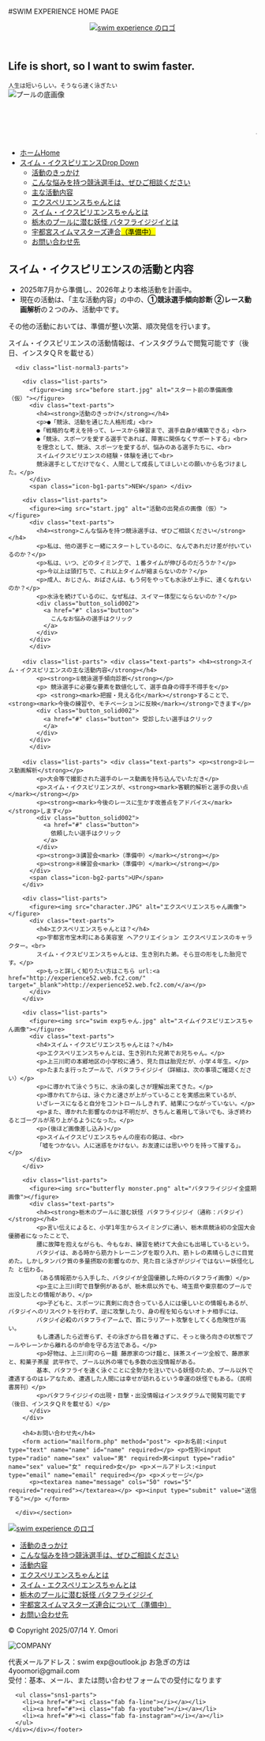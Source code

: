 #SWIM EXPERIENCE HOME PAGE
<!DOCTYPE html>
<html lang="ja">
<head>
<meta charset="UTF-8">
<title>SWIM EXPERIENCE HOME PAGE</title>
<meta name="viewport" content="width=device-width, initial-scale=1">
<meta name="description" content="競泳が速くなりたい選手のためのホームページです">
<link rel="stylesheet" href="main_style.css"> <link href="https://cdnjs.cloudflare.com/ajax/libs/lightbox2/2.7.1/css/lightbox.css" rel="stylesheet">
<link rel="stylesheet" href="https://cdnjs.cloudflare.com/ajax/libs/font-awesome/5.15.4/css/all.min.css"> </head>

<body>

<header>
  <a href="index.html" class="team-logo"> <img src="team logo.svg" alt="swim experience のロゴ">
  </a>
</header>

<section class="hero">
  <div class="hero-content"> <h2>Life is short, so I want to swim faster.</h2>
    <small>人生は短いらしい。そうなら速く泳ぎたい</small>
  </div>
  <img src="down.png" alt="プールの底画像" class="hero-bg-image"> </section>

<main>

  <div class="marquee-container"> <h1 class="white">
      <marquee behavior="scroll" direction="left">
        スイム・イクスピリエンスとは   直訳すると、【競泳を体験・実感する】の意味です。
        スイム・イクスピリエンスの活動を体験してもらい、選手の描いた理想通りに、上手く、速くなる実感を持つサポートをいたします
      </marquee>
    </h1>
  </div>

  <div id="menubar">
    <nav>
      <ul>
        <li><a href="index.html">ホーム<span>Home</span></a></li> <li><a href="#">スイム・イクスピリエンス<span>Drop Down</span></a>
          <ul>
            <li><a href="#">活動のきっかけ</a></li>
            <li><a href="#">こんな悩みを持つ競泳選手は、ぜひご相談ください</a></li>
            <li><a href="#">主な活動内容</a></li>
            <li><a href="#">エクスペリエンスちゃんとは</a></li>
            <li><a href="#">スイム・イクスピリエンスちゃんとは</a></li>
            <li><a href="#">栃木のプールに潜む妖怪 バタフライジジイとは</a></li>
            <li><a href="#">宇都宮スイムマスターズ連合<mark>（準備中）</mark></a></li>
            <li><a href="#">お問い合わせ先</a></li>
          </ul>
        </li>
      </ul>
    </nav>
  </div><div id="contents">
    <section>
      <h2>スイム・イクスピリエンスの活動と内容</h2>
      <ul>
        <li>2025年7月から準備し、2026年より本格活動を計画中。</li>
        <li>現在の活動は、「主な活動内容」の中の、<strong>①競泳選手傾向診断</strong>
        <strong>②レース動画解析</strong>の２つのみ、活動中です。</li>
      </ul>
      <p>その他の活動においては、準備が整い次第、順次発信を行います。</p>
      <p>スイム・イクスピリエンスの活動情報は、インスタグラムで閲覧可能です（後日、インスタＱＲを載せる）</p>

      <div class="list-normal3-parts">

        <div class="list-parts">
          <figure><img src="before start.jpg" alt="スタート前の準備画像（仮）"></figure>
          <div class="text-parts">
            <h4><strong>活動のきっかけ</strong></h4>
            <p>●「競泳、活動を通じた人格形成」<br>
            ●「戦略的な考えを持って、レースから練習まで、選手自身が構築できる」<br>
            ●「競泳、スポーツを愛する選手であれば、障害に関係なくサポートする」<br>
            を理念として、競泳、スポーツを愛するが、悩みのある選手たちに、<br>
            スイムイクスピリエンスの経験・体験を通じて<br>
            競泳選手としてだけでなく、人間として成長してほしいとの願いから名づけました。</p>
          </div>
          <span class="icon-bg1-parts">NEW</span> </div>

        <div class="list-parts">
          <figure><img src="start.jpg" alt="活動の出発点の画像（仮）"></figure>
          <div class="text-parts">
            <h4><strong>こんな悩みを持つ競泳選手は、ぜひご相談ください</strong></h4>
            <p>私は、他の選手と一緒にスタートしているのに、なんであれだけ差が付いているのか？</p>
            <p>私は、いつ、どのタイミングで、１番タイムが伸びるのだろうか？</p>
            <p>今以上は頭打ちで、これ以上タイムが縮まらないのか？</p>
            <p>成人、おじさん、おばさんは、もう何をやっても水泳が上手に、速くなれないのか？</p>
            <p>水泳を続けているのに、なぜ私は、スイマー体型にならないのか？</p>
            <div class="button_solid002">
              <a href="#" class="button">
                こんなお悩みの選手はクリック
              </a>
            </div>
          </div>
          </div>

        <div class="list-parts"> <div class="text-parts"> <h4><strong>スイム・イクスピリエンスの主な活動内容</strong></h4>
            <p><strong>①競泳選手傾向診断</strong></p>
            <p> 競泳選手に必要な要素を数値化して、選手自身の得手不得手を</p>
            <p> <strong><mark>把握・見える化</mark></strong>することで、<strong><mark>今後の練習や、モチベーションに反映</mark></strong>できます</p>
            <div class="button_solid002">
              <a href="#" class="button"> 受診したい選手はクリック
              </a>
            </div>
          </div>
          </div>

        <div class="list-parts"> <div class="text-parts"> <p><strong>②レース動画解析</strong></p>
            <p>大会等で撮影された選手のレース動画を持ち込んでいただき</p>
            <p>スイム・イクスピリエンスが、<strong><mark>客観的解析と選手の良い点</mark></strong></p>
            <p><strong><mark>今後のレースに生かす改善点をアドバイス</mark></strong>します</p>
            <div class="button_solid002">
              <a href="#" class="button">
                依頼したい選手はクリック
              </a>
            </div>
            <p><strong>③講習会<mark>（準備中）</mark></strong></p>
            <p><strong>④練習会<mark>（準備中）</mark></strong></p>
          </div>
          <span class="icon-bg2-parts">UP</span>
        </div>

        <div class="list-parts">
          <figure><img src="character.JPG" alt="エクスペリエンスちゃん画像"></figure>
          <div class="text-parts">
            <h4>エクスペリエンスちゃんとは？</h4>
            <p>宇都宮市宝木町にある美容室 ヘアクリエイション エクスペリエンスのキャラクター。<br>
            スイム・イクスピリエンスちゃんとは、生き別れた弟。そら豆の形をした胎児です。</p>
            <p>もっと詳しく知りたい方はこちら url:<a href="http://experience52.web.fc2.com/" target="_blank">http://experience52.web.fc2.com/</a></p>
          </div>
        </div>

        <div class="list-parts">
          <figure><img src="swim expちゃん.jpg" alt="スイムイクスピリエンスちゃん画像"></figure>
          <div class="text-parts">
            <h4>スイム・イクスピリエンスちゃんとは？</h4>
            <p>エクスペリエンスちゃんとは、生き別れた兄弟でお兄ちゃん。</p>
            <p>上三川町の本郷地区の小学校に通う、見た目は胎児だが、小学４年生。</p>
            <p>たまたま行ったプールで、バタフライジジイ（詳細は、次の事項ご確認ください）</p>
            <p>に導かれて泳ぐうちに、水泳の楽しさが理解出来てきた。</p>
            <p>導かれてからは、泳ぐ力と速さが上がっていることを実感出来ているが、
            いざレースになると自分をコントロールしきれず、結果につながっていない。</p>
            <p>また、導かれた影響なのかは不明だが、きちんと着用して泳いでも、泳ぎ終わるとゴーグルが吊り上がるようになった。</p>
            <p>(後ほど画像差し込み)</p>
            <p>スイムイクスピリエンスちゃんの座右の銘は、<br>
            「嘘をつかない。人に迷惑をかけない。お友達には思いやりを持って接する」。</p>
          </div>
        </div>

        <div class="list-parts">
          <figure><img src="butterfly monster.png" alt="バタフライジジイ全盛期画像"></figure>
          <div class="text-parts">
            <h4><strong>栃木のプールに潜む妖怪 バタフライジジイ（通称：バタジイ）</strong></h4>
            <p>言い伝えによると、小学1年生からスイミングに通い、栃木県競泳初の全国大会優勝者になったことで、
            腰に故障を抱えながらも、今もなお、練習を続けて大会にも出場しているという。
            バタジイは、ある時から筋力トレーニングを取り入れ、筋トレの素晴らしさに目覚めた。しかしタンパク質の多量摂取の影響なのか、見た目と泳ぎがジジイではない＝妖怪化した と伝わる。
            （ある情報筋から入手した、バタジイが全国優勝した時のバタフライ画像）</p>
            <p>主に上三川町で目撃例があるが、栃木県以外でも、埼玉県や東京都のプールで出没したとの情報があり、</p>
            <p>子どもと、スポーツに真剣に向き合っている人には優しいとの情報もあるが、バタジイへのリスペクトを行わず、逆に攻撃したり、身の程を知らないオトナ相手には、
            バタジイ必殺のバタフライアームで、首にラリアート攻撃をしてくる危険性が高い。
            もし遭遇したら近寄らず、その泳ぎから目を離さずに、そっと後ろ向きの状態でプールやレーンから離れるのが命を守る方法である。</p>
            <p>好物は、上三川町のらー麺 藤原家のつけ麺と、抹茶スイーツ全般で、藤原家と、和菓子茶屋 武平作で、プール以外の場でも多数の出没情報がある。
            基本、バタフライを速く泳ぐことに全勢力を注いでいる妖怪のため、プール以外で遭遇するのはレアなため、遭遇した人間には幸せが訪れるという幸運の妖怪でもある。（民明書房刊）</p>
            <p>バタフライジジイの出現・目撃・出没情報はインスタグラムで閲覧可能です（後日、インスタＱＲを載せる）</p>
          </div>
        </div>

        <h4>お問い合わせ先</h4>
        <form action="mailform.php" method="post"> <p>お名前:<input type="text" name="name" id="name" required></p> <p>性別<input type="radio" name="sex" value="男" required>男<input type="radio" name="sex" value="女" required>女</p> <p>メールアドレス:<input type="email" name="email" required></p> <p>メッセージ</p>
          <p><textarea name="message" cols="50" rows="5" required="required"></textarea></p> <p><input type="submit" value="送信する"></p> </form>

      </div></section>
  </div></main>

<footer>
  <div class="footer-main"> <a href="index.html" class="team-logo"> <img src="team logo.svg" alt="swim experience のロゴ">
    </a>
    <nav class="footer-nav"> <ul>
        <li><a href="index.html#about">活動のきっかけ</a></li>
        <li><a href="index.html#about">こんな悩みを持つ競泳選手は、ぜひご相談ください</a></li> <li><a href="index.html#about">活動内容</a></li> <li><a href="index.html#about">エクスペリエンスちゃんとは</a></li>
        <li><a href="index.html#about">スイム・エクスペリエンスちゃんとは</a></li>
        <li><a href="index.html#about">栃木のプールに潜む妖怪 バタフライジジイ</a></li>
        <li><a href="index.html#about">宇都宮スイムマスターズ連合について（準備中）</a></li>
        <li><a href="index.html#about">お問い合わせ先</a></li>
      </ul>
    </nav>
    <p class="copyright">&copy; Copyright 2025/07/14 Y. Omori</p> </div>

  <div id="footer2-parts">
    <div class="footer2-1-parts">
      <p><img src="team logo.png" alt="COMPANY"></p>
      <p>代表メールアドレス：swim exp@outlook.jp お急ぎの方は4yoomori@gmail.com<br>
      受付：基本、メール、または問い合わせフォームでの受付になります</p>

      <ul class="sns1-parts">
        <li><a href="#"><i class="fab fa-line"></i></a></li>
        <li><a href="#"><i class="fab fa-youtube"></i></a></li>
        <li><a href="#"><i class="fab fa-instagram"></i></a></li>
      </ul>
    </div></div></footer>


<script src="https://code.jquery.com/jquery-1.12.4.min.js"></script>
<script src="https://cdnjs.cloudflare.com/ajax/libs/lightbox2/2.7.1/js/lightbox.min.js"></script>
<script src='https://torokoid.github.io/shiba/jquery.js?ver=1.12.4'></script>
<script src="https://torokoid.github.io/shiba/jquery.goup.min.js"></script>
<script src="https://torokoid.github.io/shiba/my.js"></script>

<div class="pagetop"><a href="#"><i class="fas fa-angle-double-up"></i></a></div>

</body>
</html>

